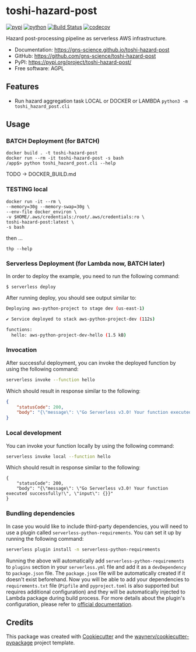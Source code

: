 # toshi-hazard-post


[![pypi](https://img.shields.io/pypi/v/toshi-hazard-post.svg)](https://pypi.org/project/toshi-hazard-post/)
[![python](https://img.shields.io/pypi/pyversions/toshi-hazard-post.svg)](https://pypi.org/project/toshi-hazard-post/)
[![Build Status](https://github.com/gns-science/toshi-hazard-post/actions/workflows/dev.yml/badge.svg)](https://github.com/gns-science/toshi-hazard-post/actions/workflows/dev.yml)
[![codecov](https://codecov.io/gh/gns-science/toshi-hazard-post/branch/main/graphs/badge.svg)](https://codecov.io/github/gns-science/toshi-hazard-post)



Hazard post-processing pipeline as serverless AWS infrastructure.


* Documentation: <https://gns-science.github.io/toshi-hazard-post>
* GitHub: <https://github.com/gns-science/toshi-hazard-post>
* PyPI: <https://pypi.org/project/toshi-hazard-post/>
* Free software: AGPL


## Features

* Run hazard aggregation task LOCAL or DOCKER or LAMBDA `python3 -m toshi_hazard_post.cli`

## Usage

### BATCH Deployment (for BATCH)

```
docker build . -t toshi-hazard-post
docker run --rm -it toshi-hazard-post -s bash
/app$> python toshi_hazard_post.cli --help

```
 TODO -> DOCKER_BUILD.md

### TESTING local
```
docker run -it --rm \
--memory=30g --memory-swap=30g \
--env-file docker_environ \
-v $HOME/.aws/credentials:/root/.aws/credentials:ro \
toshi-hazard-post:latest \
-s bash
```

then ...

```
thp --help
```

### Serverless Deployment (for Lambda now, BATCH later)

In order to deploy the example, you need to run the following command:

```
$ serverless deploy
```

After running deploy, you should see output similar to:

```bash
Deploying aws-python-project to stage dev (us-east-1)

✔ Service deployed to stack aws-python-project-dev (112s)

functions:
  hello: aws-python-project-dev-hello (1.5 kB)
```

### Invocation

After successful deployment, you can invoke the deployed function by using the following command:

```bash
serverless invoke --function hello
```

Which should result in response similar to the following:

```json
{
    "statusCode": 200,
    "body": "{\"message\": \"Go Serverless v3.0! Your function executed successfully!\", \"input\": {}}"
}
```

### Local development

You can invoke your function locally by using the following command:

```bash
serverless invoke local --function hello
```

Which should result in response similar to the following:

```
{
    "statusCode": 200,
    "body": "{\"message\": \"Go Serverless v3.0! Your function executed successfully!\", \"input\": {}}"
}
```

### Bundling dependencies

In case you would like to include third-party dependencies, you will need to use a plugin called `serverless-python-requirements`. You can set it up by running the following command:

```bash
serverless plugin install -n serverless-python-requirements
```

Running the above will automatically add `serverless-python-requirements` to `plugins` section in your `serverless.yml` file and add it as a `devDependency` to `package.json` file. The `package.json` file will be automatically created if it doesn't exist beforehand. Now you will be able to add your dependencies to `requirements.txt` file (`Pipfile` and `pyproject.toml` is also supported but requires additional configuration) and they will be automatically injected to Lambda package during build process. For more details about the plugin's configuration, please refer to [official documentation](https://github.com/UnitedIncome/serverless-python-requirements).

## Credits

This package was created with [Cookiecutter](https://github.com/audreyr/cookiecutter) and the [waynerv/cookiecutter-pypackage](https://github.com/waynerv/cookiecutter-pypackage) project template.

